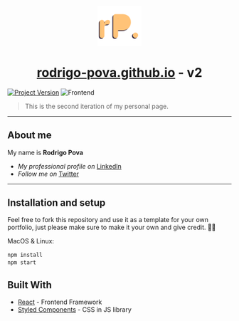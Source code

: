 <div align="center">
  <img alt="Logo" src="src/images/logo.png" width="100" />
</div>
<h1 align="center">
  <a href="https://rodrigopova.dev">rodrigo-pova.github.io</a> - v2
</h1>

[![Project Version][version-image]][version-url]
![Frontend][frontend-img]

> This is the second iteration of my personal page.

---

## About me

My name is **Rodrigo Pova**

* *My professional profile on* [LinkedIn][linkedin-url]
* *Follow me on* [Twitter][twitter-url]

---

## Installation and setup

Feel free to fork this repository and use it as a template for your own portfolio, just please make sure to make it your own and give credit. 🙏🏼

MacOS & Linux:

```sh
npm install
npm start
```

## Built With

* [React](https://reactjs.org/) - Frontend Framework
* [Styled Components](https://styled-components.com/) - CSS in JS library

<!-- Markdown link & img dfn's -->

[linkedin-url]: https://www.linkedin.com/in/rodrigopova
[twitter-url]: https://twitter.com/povarod

[version-image]: https://img.shields.io/badge/Version-1.0.0-brightgreen?style=flat&logo=appveyor
[version-url]: https://shields.io/
[frontend-img]: https://img.shields.io/badge/frontend-react-blue?style=flat&logo=react
